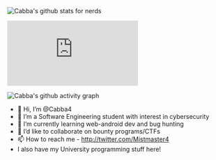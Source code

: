 
<img align="top" src="https://github-readme-stats.vercel.app/api?username=cabba4&show_icons=true&theme=radical" alt="Cabba's github stats for nerds" />

![Top Languages](https://ionicabizau.github.io/github-profile-languages/api.html?cabba4)

![Cabba's github activity graph](https://activity-graph.herokuapp.com/graph?username=cabba4&theme=react-dark)

- 👋 Hi, I’m @Cabba4
- 👀 I’m a Software Engineering student with interest in cybersecurity
- 🌱 I’m currently learning web-android dev and bug hunting  
- 💞️ I’d like to collaborate on bounty programs/CTFs
- 📫 How to reach me - http://twitter.com/Mistmaster4
- I also have my University programming stuff here!

<!---
Cabba4/Cabba4 is a ✨ special ✨ repository because its `README.md` (this file) appears on your GitHub profile.
You can click the Preview link to take a look at your changes.
[![Cabba's stats for nerds](https://github-readme-stats.vercel.app/api?username=cabba4)](https://github.com/anuraghazra/github-readme-stats)
--->
